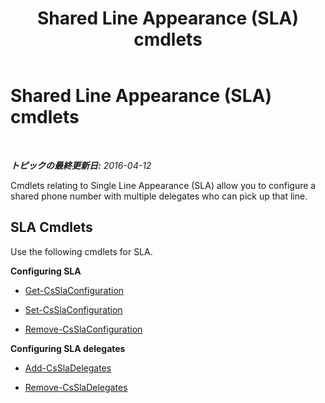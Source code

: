 ﻿---
title: Shared Line Appearance (SLA) cmdlets
TOCTitle: Shared Line Appearance (SLA) cmdlets
ms:assetid: 7a7c1f7e-9af8-4b67-bb21-7f0ec82e48bb
ms:mtpsurl: https://technet.microsoft.com/ja-jp/library/Mt703198(v=OCS.15)
ms:contentKeyID: 72840950
ms.date: 05/19/2016
mtps_version: v=OCS.15
ms.translationtype: HT
---

# Shared Line Appearance (SLA) cmdlets

 

_**トピックの最終更新日:** 2016-04-12_

Cmdlets relating to Single Line Appearance (SLA) allow you to configure a shared phone number with multiple delegates who can pick up that line.

## SLA Cmdlets

Use the following cmdlets for SLA.

**Configuring SLA**

  -   
    [Get-CsSlaConfiguration](get-csslaconfiguration.md)

  -   
    [Set-CsSlaConfiguration](set-csslaconfiguration.md)

  -   
    [Remove-CsSlaConfiguration](remove-csslaconfiguration.md)

**Configuring SLA delegates**

  -   
    [Add-CsSlaDelegates](add-cssladelegates.md)

  -   
    [Remove-CsSlaDelegates](remove-cssladelegates.md)

